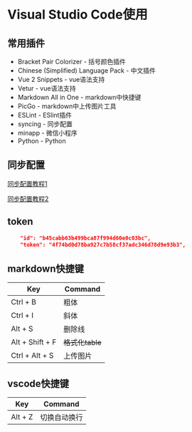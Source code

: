 # Visual Studio Code使用
## 常用插件
- Bracket Pair Colorizer - 括号颜色插件
- Chinese (Simplified) Language Pack - 中文插件
- Vue 2 Snippets - vue语法支持
- Vetur - vue语法支持
- Markdown All in One - markdown中快捷键
- PicGo - markdown中上传图片工具
- ESLint - ESlint插件
- syncing - 同步配置
- minapp - 微信小程序
- Python - Python
## 同步配置
[同步配置教程1](https://www.cnblogs.com/chengfeng6/p/10567200.html)

[同步配置教程2](https://github.com/nonoroazoro/vscode-syncing/blob/master/README.zh-CN.md)

## token
```json
    "id": "b45cabb63b499bca87f994d60e0c03bc",
    "token": "4f74bd0d78ba927c7b58cf37adc346d78d9e93b3",
```

## markdown快捷键
| Key              | Command         |
| ---------------- | --------------- |
| Ctrl + B         | 粗体            |
| Ctrl + I         | 斜体            |
| Alt + S          | 删除线          |
| Alt + Shift + F  | ~~格式化table~~  |
| Ctrl + Alt + S | 上传图片        |

## vscode快捷键
| Key              | Command         |
| ---------------- | --------------- |
| Alt + Z |  切换自动换行  |
